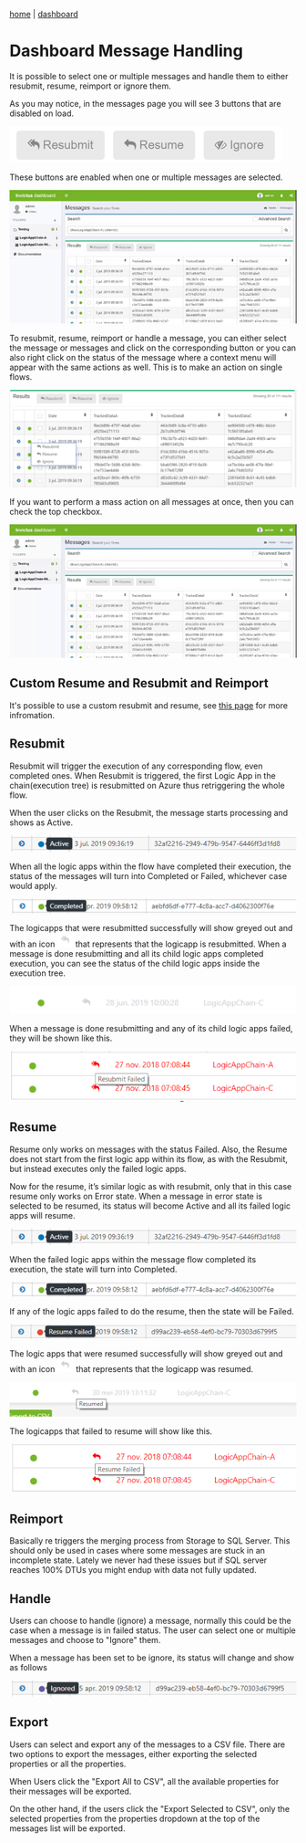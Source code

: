 [home](../README.md) | [dashboard](dashboard.md)

# Dashboard Message Handling

It is possible to select one or multiple messages and handle them to either  resubmit, resume, reimport or ignore them.

As you may notice, in the messages page you will see 3 buttons that are disabled on load.

![handling buttons](../images/dsb-handlingbuttons.png)

These buttons are enabled when one or multiple messages are selected.

![handling buttons](../images/dsb-handlingbuttons.gif)

To resubmit, resume, reimport or handle a message, you can either select the message or messages and click on the corresponding button or you can also right click on the status of the message where a context menu will appear with the same actions as well. This is to make an action on single flows.

![context menu](../images/dsb-handlingbuttonscontext.png)

If you want to perform a mass action on all messages at once, then you can check the top checkbox.

![mass handling](../images/dsb-masshandling.gif)

## Custom Resume and Resubmit and Reimport

It's possible to use a custom resubmit and resume, see [this page](custom-resumeresubmit.md) for more infromation.

## Resubmit

Resubmit will trigger the execution of any corresponding flow, even completed ones. When Resubmit is triggered, the first Logic App in the chain(execution tree) is resubmitted on Azure thus retriggering the whole flow.

When the user clicks on the Resubmit, the message starts processing and shows as Active.

![active](../images/dsb-activemessage.png)

When all the logic apps within the flow have completed their execution, the status of the messages will turn into Completed or Failed, whichever case would apply.

![complete](../images/dsb-completedmessage.png)

The logicapps that were resubmitted successfully will show greyed out and with an icon ![resumbit icon](../images/dsb-resubmittedicon.png) that represents that the logicapp is resubmitted. When a message is done resubmitting and all its child logic apps completed execution,  you can see the status of the child logic apps inside the execution tree.

![resubmitted](../images/dsb-resubmittedsuccessfully.png)

When a message is done resubmitting and any of its child logic apps failed, they will be shown like this.

![resubmit failed](../images/dsb-resubmitfailed.png)

## Resume

Resume only works on messages with the status Failed. Also, the Resume does not start from the first logic app within its flow, as with the Resubmit, but instead executes only the failed logic apps.

Now for the resume, it’s similar logic as with resubmit, only that in this case resume only works on Error state. When a message in error state is selected to be resumed, its status will become Active and all its failed logic apps will resume.

![active](../images/dsb-activemessage.png)

When the failed logic apps within the message flow completed its execution, the state will turn into Completed.

![complete](../images/dsb-completedmessage.png)

If any of the logic apps failed to do the resume, then the state will be Failed.

![failed](../images/dsb-resumefailedstatus.png)

The logic apps that were resumed successfully will show greyed out and with an icon ![resumeicon](../images/resumedicon.png) that represents that the logicapp was resumed.

![resume success](../images/dsb-resumedsuccessfully.png)

The logicapps that failed to resume will show like this.

![resume failed](../images/dsb-resumefailed.png)

## Reimport

Basically re triggers the merging process from Storage to SQL Server. This should only be used in cases where some messages are stuck in an incomplete state. Lately we never had these issues but if SQL server reaches 100% DTUs you might endup with data not fully updated.

## Handle

Users can choose to handle (ignore) a message, normally this could be the case when a message is in failed status. The user can select one or multiple messages and choose to "Ignore" them.

When a message has been set to be ignore, its status will change and show as follows

![handled status](../images/dsb-handledstatus.png)


## Export

Users can select and export any of the messages to a CSV file. There are two options to export the messages, either exporting the selected properties or all the properties.

When Users click the "Export All to CSV", all the available properties for their messages will be exported.

On the other hand, if the users click the "Export Selected to CSV", only the selected properties from the properties dropdown at the top of the messages list will be exported.
